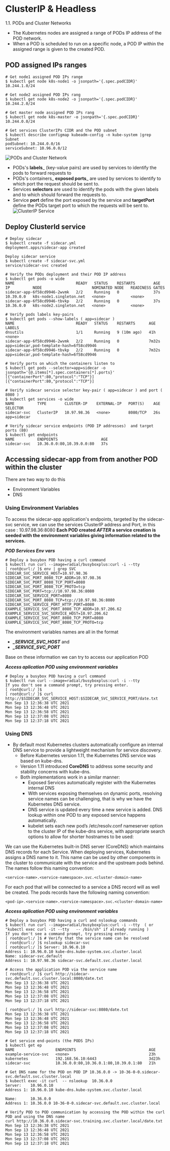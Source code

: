 # ClusterIP & Headless

1.1. PODs and Cluster Networks 
* The Kubernetes nodes are assigned a range of PODs IP address of the POD network. 
* When a POD is scheduled to run on a specific node, a POD IP within the assigned range is given to the created POD.

## POD assigned IPs ranges
```
# Get node1 assigned POD IPs range
$ kubectl get node k8s-node1 -o jsonpath='{.spec.podCIDR}'
10.244.1.0/24
 
# Get node2 assigned POD IPs rang
$ kubectl get node k8s-node2 -o jsonpath='{.spec.podCIDR}'
10.244.2.0/24
 
# Get master node assigned POD IPs rang
$ kubectl get node k8s-master -o jsonpath='{.spec.podCIDR}'
10.244.0.0/24
 
# Get services ClusterIPs CIDR and the POD subnet
$ kubectl describe configmap kubeadm-config -n kube-system |grep Subnet
podSubnet: 10.244.0.0/16
serviceSubnet: 10.96.0.0/12
````
![PODs and Cluster Network](../../../doc/PODsAndClusterNetwork.jpg)

* PODs's **labels**_ (key-value pairs) are used by services to identify the pods to forward requests to
* PODs's containers_ **exposed ports**_ are used by services to identify to which port the request should be sent to.
* Services **selectors** are used to identify the pods with the given labels and to which should forward the requests to.
* Service **port** define the port exposed by the service and **targetPort** define the PODs target port to which the requests will be sent to.
![ClusterIP Service](../../../doc/ClusterIPService.jpg)

## Deploy ClusterId service
```
# Deploy sidecar
$ kubectl create -f sidecar.yml
deployment.apps/sidecar-app created
 
Deploy sidecar service
$ kubectl create -f sidecar-svc.yml
service/sidecar-svc created
 
# Verify the PODs deployment and their POD IP address
$ kubectl get pods -o wide
NAME                           READY   STATUS    RESTARTS        AGE   IP          NODE                      NOMINATED NODE   READINESS GATES
sidecar-app-6f58cd9946-2wvmk   2/2     Running   0               37s   10.39.0.0   k8s-node1.singleton.net   <none>           <none>
sidecar-app-6f58cd9946-tbvkp   2/2     Running   0               37s   10.36.0.0   k8s-node2.singleton.net   <none>           <none>
 
# Verify pods labels key-pairs
$ kubectl get pods --show-labels ( app=sidecar )
NAME                           READY   STATUS    RESTARTS      AGE     LABELS
dnsutils                       1/1     Running   9 (10m ago)   41h     <none>
sidecar-app-6f58cd9946-2wvmk   2/2     Running   0             7m32s   app=sidecar,pod-template-hash=6f58cd9946
sidecar-app-6f58cd9946-tbvkp   2/2     Running   0             7m32s   app=sidecar,pod-template-hash=6f58cd9946
 
# Verify ports on which the containers listen to
$ kubectl get pods --selector=app=sidecar -o  jsonpath='{@.items[*].spec.containers[*].ports}'
[{"containerPort":80,"protocol":"TCP"}] [{"containerPort":80,"protocol":"TCP"}]
 
# Verify sidecar service selector key-pair ( app=sidecar ) and port ( 8080 )
$ kubectl get services -o wide
NAME          TYPE        CLUSTER-IP    EXTERNAL-IP   PORT(S)    AGE     SELECTOR
sidecar-svc   ClusterIP   10.97.98.36   <none>        8080/TCP   26s     app=sidecar
 
# Verify sidecar service endpoints (POD IP addresses)  and target ports (80)
$ kubectl get endpoints
NAME          ENDPOINTS                   AGE
sidecar-svc   10.36.0.0:80,10.39.0.0:80   37s
```
## Accessing sidecar-app from from another POD within the cluster
There are two way to do this 
* Environment Variables
* DNS

### Using Environment Variables
To access the sidecar-app application's endpoints, targeted by the sidecar-svc service, we can use the services ClusterIP address and Port,  in this case :  10.97.98.36:8080
**Each POD created *AFTER* a service creation is seeded with the environment variables giving information related to the services.**

***POD Services Env vars***
```
# Deploy a busybox POD having a curl command
$ kubectl run curl --image=radial/busyboxplus:curl -i --tty
[ root@curl:/ ]$ env | grep SVC
SIDECAR_SVC_SERVICE_HOST=10.97.98.36
SIDECAR_SVC_PORT_8080_TCP_ADDR=10.97.98.36
SIDECAR_SVC_PORT_8080_TCP_PORT=8080
SIDECAR_SVC_PORT_8080_TCP_PROTO=tcp
SIDECAR_SVC_PORT=tcp://10.97.98.36:8080
SIDECAR_SVC_SERVICE_PORT=8080
SIDECAR_SVC_PORT_8080_TCP=tcp://10.97.98.36:8080
SIDECAR_SVC_SERVICE_PORT_HTTP_PORT=8080
EXAMPLE_SERVICE_SVC_PORT_8080_TCP_ADDR=10.97.206.62
EXAMPLE_SERVICE_SVC_SERVICE_HOST=10.97.206.62
EXAMPLE_SERVICE_SVC_PORT_8080_TCP_PORT=8080
EXAMPLE_SERVICE_SVC_PORT_8080_TCP_PROTO=tcp
```
The environment variables names are all in the format 
* ***<service-name>_SERVICE_SVC_HOST*** 
and 
* ***<service-name>_SERVICE_SVC_PORT***

Base on these information we can try to access our application POD 

***Access aplication POD using environment variables***
```
# Deploy a busybox POD having a curl command
$ kubectl run curl --image=radial/busyboxplus:curl -i --tty
If you don't see a command prompt, try pressing enter.
[ root@curl:/ ]$
[ root@curl:/ ]$ curl http://$SIDECAR_SVC_SERVICE_HOST:$SIDECAR_SVC_SERVICE_PORT/date.txt
Mon Sep 13 12:36:38 UTC 2021
Mon Sep 13 12:36:48 UTC 2021
Mon Sep 13 12:36:58 UTC 2021
Mon Sep 13 12:37:08 UTC 2021
Mon Sep 13 12:37:18 UTC 2021
```
### Using DNS

* By default most Kubernetes clusters automatically configure an internal DNS service to provide a lightweight mechanism for service discovery.
    * Before Kubernetes version 1.11, the Kubernetes DNS service was based on kube-dns.
    * Version 1.11 introduced **CoreDNS** to address some security and stability concerns with kube-dns.
    * Both implementations work in a similar manner:
        * Exposed Services automatically register with the Kubernetes internal DNS
        * With services exposing themselves on dynamic ports, resolving service names can be challenging, that is why we have the Kubernetes DNS service.
        * DNS service is updated every time a new service is added. DNS lookup within one POD to any exposed service happens automatically.
        * kubelet sets each new pod’s /etc/resolv.conf nameserver option to the cluster IP of the kube-dns service, with appropriate search options to allow for shorter hostnames to be used:

We can use the Kubernetes built-in DNS server (CoreDNS) which maintains DNS records for each Service.
When deploying services, Kubernetes assigns a DNS name to it. This name can be used by other components in the cluster to
communicate with the service and the upstream pods behind.
The names follow this naming convention:

```
<service-name>.<service-namespace>.svc.<cluster-domain-name>
```
For each pod that will be connected to a service  a DNS record will as well be created. 
The pods records have the following naming convention:
```
<pod-ip>.<service-name>.<service-namespace>.svc.<cluster-domain-name>
```

***Access aplication POD using environment variables***
```
# Deploy a busybox POD having a curl and nslookup commands
$ kubectl run curl --image=radial/busyboxplus:curl -i --tty  ( or "kubectl exec curl -it --tty   -- /bin/sh" if already running )
If you don't see a command prompt, try pressing enter.
[ root@curl:/ ]$ # Verify that the service name can be resolved
[ root@curl:/ ]$ nslookup sidecar-svc
[ root@curl:/ ]$ Server: 10.96.0.10
Address 1: 10.96.0.10 kube-dns.kube-system.svc.cluster.local
Name: sidecar-svc.default
Address 1: 10.97.98.36 sidecar-svc.default.svc.cluster.local
 
# Access the application POD via the service name
[ root@curl:/ ]$ curl http://sidecar-svc.default.svc.cluster.local:8080/date.txt
Mon Sep 13 12:36:38 UTC 2021
Mon Sep 13 12:36:48 UTC 2021
Mon Sep 13 12:36:58 UTC 2021
Mon Sep 13 12:37:08 UTC 2021
Mon Sep 13 12:37:18 UTC 2021
 
[ root@curl:/ ]$ curl http://sidecar-svc:8080/date.txt
Mon Sep 13 12:36:38 UTC 2021
Mon Sep 13 12:36:48 UTC 2021
Mon Sep 13 12:36:58 UTC 2021
Mon Sep 13 12:37:08 UTC 2021
Mon Sep 13 12:37:18 UTC 2021
 
# Get service end-points (the PODS IPs)
$ kubectl get ep
NAME                  ENDPOINTS                                AGE
example-service-svc   <none>                                   23h
kubernetes            192.168.56.10:6443                       3d23h
sidecar-svc           10.36.0.0:80,10.36.0.1:80,10.39.0.1:80   21h
 
# Get DNS name for the POD on POD IP 10.36.0.0 -> 10-36-0-0.sidecar-svc.default.svc.cluster.local
$ kubectl exec -it curl  -- nslookup  10.36.0.0
Server:    10.96.0.10
Address 1: 10.96.0.10 kube-dns.kube-system.svc.cluster.local
 
Name:      10.36.0.0
Address 1: 10.36.0.0 10-36-0-0.sidecar-svc.default.svc.cluster.local
 
# Verify POD to POD communication by accessing the POD within the curl POD and using the DNS name
curl http://10.36.0.0.sidecar-svc.training.svc.cluster.local/date.txt
Mon Sep 13 12:36:38 UTC 2021
Mon Sep 13 12:36:48 UTC 2021
Mon Sep 13 12:36:58 UTC 2021
Mon Sep 13 12:37:08 UTC 2021
Mon Sep 13 12:37:18 UTC 2021
```

